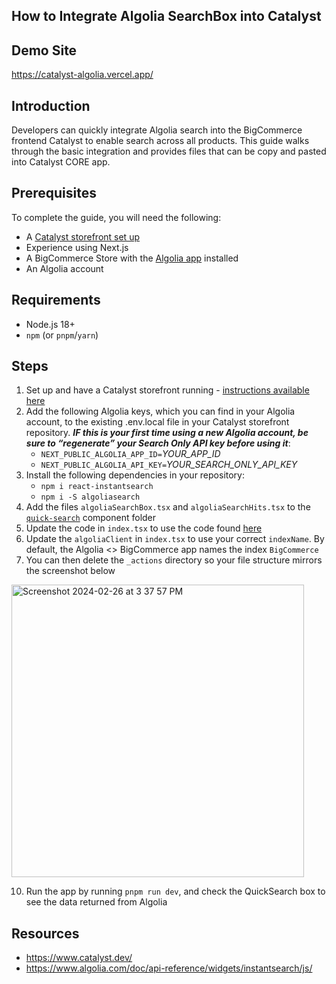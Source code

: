 ## How to Integrate Algolia SearchBox into Catalyst

## **Demo Site**
https://catalyst-algolia.vercel.app/


## **Introduction**

Developers can quickly integrate Algolia search into the BigCommerce frontend Catalyst to enable search across all products.
This guide walks through the basic integration and provides files that can be copy and pasted into Catalyst CORE app.


## **Prerequisites**
To complete the guide, you will need the following:
* A [Catalyst storefront set up](https://github.com/bigcommerce/catalyst)
* Experience using Next.js
* A BigCommerce Store with the [Algolia app](https://www.bigcommerce.com/apps/algolia-search-discovery/) installed
* An Algolia account


## Requirements
- Node.js 18+
- `npm` (or `pnpm`/`yarn`)

## **Steps**
1. Set up and have a Catalyst storefront running - [instructions available here](https://github.com/bigcommerce/catalyst)
2. Add the following Algolia keys, which you can find in your Algolia account, to the existing .env.local file in your Catalyst storefront repository. **_IF this is your first time using a new Algolia account, be sure to “regenerate” your Search Only API key before using it_**:
   * `NEXT_PUBLIC_ALGOLIA_APP_ID=`*YOUR_APP_ID*
   * `NEXT_PUBLIC_ALGOLIA_API_KEY=`*YOUR_SEARCH_ONLY_API_KEY*
4. Install the following dependencies in your repository:
   * `npm i react-instantsearch`
   * `npm i -S algoliasearch`
6. Add the files `algoliaSearchBox.tsx` and `algoliaSearchHits.tsx` to the [`quick-search`](https://github.com/gje4/catalyst-algolia/tree/main/components/quick-search) component folder
7. Update the code in `index.tsx` to use the code found [here](https://github.com/gje4/catalyst-algolia/blob/main/components/quick-search/index.tsx)
8. Update the `algoliaClient` in `index.tsx` to use your correct `indexName`.  By default, the Algolia <> BigCommerce app names the index `BigCommerce`
9. You can then delete the `_actions` directory so your file structure mirrors the screenshot below
<img width="468" alt="Screenshot 2024-02-26 at 3 37 57 PM" src="https://github.com/gje4/catalyst-algolia-guide/assets/2981963/c923dab5-5009-4983-91fa-1a3e76f294df">

 
10. Run the app by running `pnpm run dev`, and check the QuickSearch box to see the data returned from Algolia


## Resources
* https://www.catalyst.dev/
* https://www.algolia.com/doc/api-reference/widgets/instantsearch/js/

